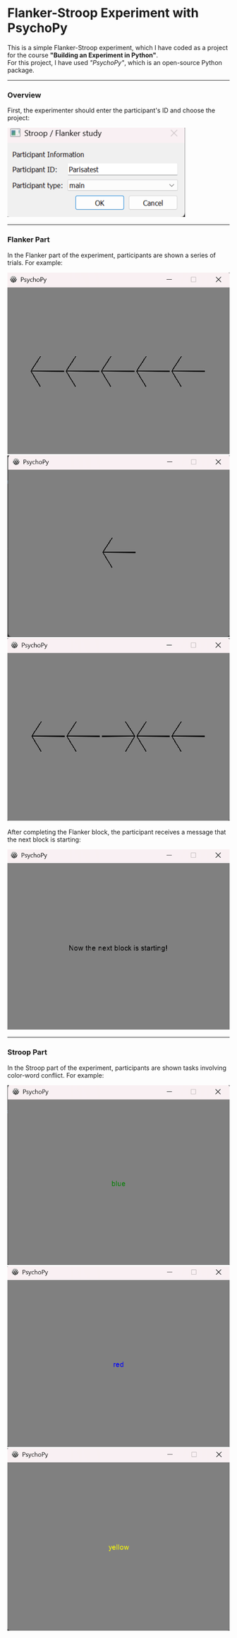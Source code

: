 # Flanker-Stroop Experiment with PsychoPy

This is a simple Flanker-Stroop experiment, which I have coded as a project for the course **"Building an Experiment in Python"**.  
For this project, I have used *"PsychoPy"*, which is an open-source Python package.

---

### Overview
First, the experimenter should enter the participant's ID and choose the project:

![Participant Info Screen](Images/Infosheet.png)

---

### Flanker Part
In the Flanker part of the experiment, participants are shown a series of trials. For example:

![Flanker Example 1](Images/Flanker1.png)  
![Flanker Example 2](Images/Flanker2.png)  
![Flanker Example 3](Images/Flanker3.png)

After completing the Flanker block, the participant receives a message that the next block is starting:

![Block Transition Message](Images/Infosheet2.png)

---

### Stroop Part
In the Stroop part of the experiment, participants are shown tasks involving color-word conflict. For example:

![Stroop Example 1](Images/Stroop1.png)  
![Stroop Example 2](Images/Stroop2.png)  
![Stroop Example 3](Images/Stroop3.png)
